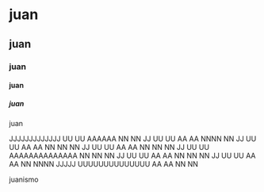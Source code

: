 # juan
## juan
### juan
#### juan
##### juan
juan


JJJJJJJJJJJJJ       UU          UU               AAAAAA             NN            NN
      JJ            UU          UU              AA    AA            NNNN          NN
      JJ            UU          UU             AA      AA           NN  NN        NN
      JJ            UU          UU            AA        AA          NN    NN      NN
      JJ            UU          UU           AAAAAAAAAAAAAA         NN      NN    NN
      JJ            UU          UU          AA            AA        NN        NN  NN
     JJ             UU          UU         AA              AA       NN          NNNN
 JJJJJ              UUUUUUUUUUUUUU        AA                AA      NN            NN
 
 juanismo

